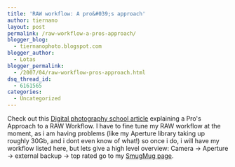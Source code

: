 ```yaml
---
title: 'RAW workflow: A pro&#039;s approach'
author: tiernano
layout: post
permalink: /raw-workflow-a-pros-approach/
blogger_blog:
  - tiernanophoto.blogspot.com
blogger_author:
  - Lotas
blogger_permalink:
  - /2007/04/raw-workflow-pros-approach.html
dsq_thread_id:
  - 6161565
categories:
  - Uncategorized
---
```

Check out this [Digital photography school article][1] explaining a Pro's Approach to a RAW Workflow. I have to fine tune my RAW workflow at the moment, as i am having problems (like my Aperture library taking up roughly 30Gb, and i dont even know of what!) so once i do, i will have my workflow listed here, but lets give a high level overview: Camera -> Aperture -> external backup -> top rated go to my [SmugMug page][2].

 [1]: http://digital-photography-school.com/blog/raw-workflow-a-pros-approach/
 [2]: http://tiernanotoole.smugmug.com